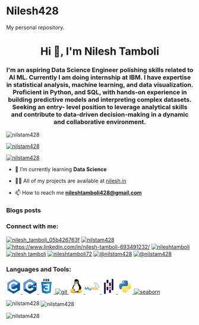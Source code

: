 # Nilesh428
My personal repository.


<h1 align="center">Hi 👋, I'm Nilesh Tamboli</h1>
<h3 align="center">I'm an aspiring Data Science Engineer polishing skills related to AI ML. Currently I am doing internship at IBM. I have expertise in statistical analysis, machine learning, and data visualization. Proficient in Python, and SQL, with hands-on experience in building predictive models and interpreting complex datasets. Seeking an entry- level position to leverage analytical skills and contribute to data-driven decision-making in a dynamic and collaborative environment.</h3>

<p align="left"> <img src="https://komarev.com/ghpvc/?username=nilstam428&label=Profile%20views&color=0e75b6&style=flat" alt="nilstam428" /> </p>

<p align="left"> <a href="https://github.com/ryo-ma/github-profile-trophy"><img src="https://github-profile-trophy.vercel.app/?username=nilstam428" alt="nilstam428" /></a> </p>

<p align="left"> <a href="https://twitter.com/nilstam428" target="blank"><img src="https://img.shields.io/twitter/follow/nilstam428?logo=twitter&style=for-the-badge" alt="nilstam428" /></a> </p>

- 🌱 I’m currently learning **Data Science**

- 👨‍💻 All of my projects are available at [nilesh.in](nilesh.in)

- 📫 How to reach me **nileshtamboli428@gmail.com**

### Blogs posts
<!-- BLOG-POST-LIST:START -->
<!-- BLOG-POST-LIST:END -->

<h3 align="left">Connect with me:</h3>
<p align="left">
<a href="https://dev.to/nilesh_tamboli_05b426763f" target="blank"><img align="center" src="https://raw.githubusercontent.com/rahuldkjain/github-profile-readme-generator/master/src/images/icons/Social/devto.svg" alt="nilesh_tamboli_05b426763f" height="30" width="40" /></a>
<a href="https://twitter.com/nilstam428" target="blank"><img align="center" src="https://raw.githubusercontent.com/rahuldkjain/github-profile-readme-generator/master/src/images/icons/Social/twitter.svg" alt="nilstam428" height="30" width="40" /></a>
<a href="https://linkedin.com/in/https://www.linkedin.com/in/nilesh-tamboli-693491232/" target="blank"><img align="center" src="https://raw.githubusercontent.com/rahuldkjain/github-profile-readme-generator/master/src/images/icons/Social/linked-in-alt.svg" alt="https://www.linkedin.com/in/nilesh-tamboli-693491232/" height="30" width="40" /></a>
<a href="https://kaggle.com/nileshtamboli" target="blank"><img align="center" src="https://raw.githubusercontent.com/rahuldkjain/github-profile-readme-generator/master/src/images/icons/Social/kaggle.svg" alt="nileshtamboli" height="30" width="40" /></a>
<a href="https://fb.com/nilesh tamboli" target="blank"><img align="center" src="https://raw.githubusercontent.com/rahuldkjain/github-profile-readme-generator/master/src/images/icons/Social/facebook.svg" alt="nilesh tamboli" height="30" width="40" /></a>
<a href="https://instagram.com/nileshtamboli72" target="blank"><img align="center" src="https://raw.githubusercontent.com/rahuldkjain/github-profile-readme-generator/master/src/images/icons/Social/instagram.svg" alt="nileshtamboli72" height="30" width="40" /></a>
<a href="https://hashnode.com/@nilstqm428" target="blank"><img align="center" src="https://raw.githubusercontent.com/rahuldkjain/github-profile-readme-generator/master/src/images/icons/Social/hashnode.svg" alt="@nilstqm428" height="30" width="40" /></a>
<a href="https://medium.com/@nilstam428" target="blank"><img align="center" src="https://raw.githubusercontent.com/rahuldkjain/github-profile-readme-generator/master/src/images/icons/Social/medium.svg" alt="@nilstam428" height="30" width="40" /></a>
</p>

<h3 align="left">Languages and Tools:</h3>
<p align="left"> <a href="https://www.cprogramming.com/" target="_blank" rel="noreferrer"> <img src="https://raw.githubusercontent.com/devicons/devicon/master/icons/c/c-original.svg" alt="c" width="40" height="40"/> </a> <a href="https://www.w3schools.com/cpp/" target="_blank" rel="noreferrer"> <img src="https://raw.githubusercontent.com/devicons/devicon/master/icons/cplusplus/cplusplus-original.svg" alt="cplusplus" width="40" height="40"/> </a> <a href="https://www.w3schools.com/css/" target="_blank" rel="noreferrer"> <img src="https://raw.githubusercontent.com/devicons/devicon/master/icons/css3/css3-original-wordmark.svg" alt="css3" width="40" height="40"/> </a> <a href="https://git-scm.com/" target="_blank" rel="noreferrer"> <img src="https://www.vectorlogo.zone/logos/git-scm/git-scm-icon.svg" alt="git" width="40" height="40"/> </a> <a href="https://www.linux.org/" target="_blank" rel="noreferrer"> <img src="https://raw.githubusercontent.com/devicons/devicon/master/icons/linux/linux-original.svg" alt="linux" width="40" height="40"/> </a> <a href="https://www.mysql.com/" target="_blank" rel="noreferrer"> <img src="https://raw.githubusercontent.com/devicons/devicon/master/icons/mysql/mysql-original-wordmark.svg" alt="mysql" width="40" height="40"/> </a> <a href="https://pandas.pydata.org/" target="_blank" rel="noreferrer"> <img src="https://raw.githubusercontent.com/devicons/devicon/2ae2a900d2f041da66e950e4d48052658d850630/icons/pandas/pandas-original.svg" alt="pandas" width="40" height="40"/> </a> <a href="https://www.python.org" target="_blank" rel="noreferrer"> <img src="https://raw.githubusercontent.com/devicons/devicon/master/icons/python/python-original.svg" alt="python" width="40" height="40"/> </a> <a href="https://seaborn.pydata.org/" target="_blank" rel="noreferrer"> <img src="https://seaborn.pydata.org/_images/logo-mark-lightbg.svg" alt="seaborn" width="40" height="40"/> </a> </p>

<p><img align="left" src="https://github-readme-stats.vercel.app/api/top-langs?username=nilstam428&show_icons=true&locale=en&layout=compact" alt="nilstam428" /></p>

<p>&nbsp;<img align="center" src="https://github-readme-stats.vercel.app/api?username=nilstam428&show_icons=true&locale=en" alt="nilstam428" /></p>

<p><img align="center" src="https://github-readme-streak-stats.herokuapp.com/?user=nilstam428&" alt="nilstam428" /></p>